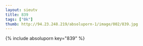 ```yaml
--- 
layout: sieutv
title: 839
tags: ["0k"]
thumb: http://94.23.248.219/absoluporn-1/image/002/839.jpg
---
```

{% include absoluporn key="839" %} 
